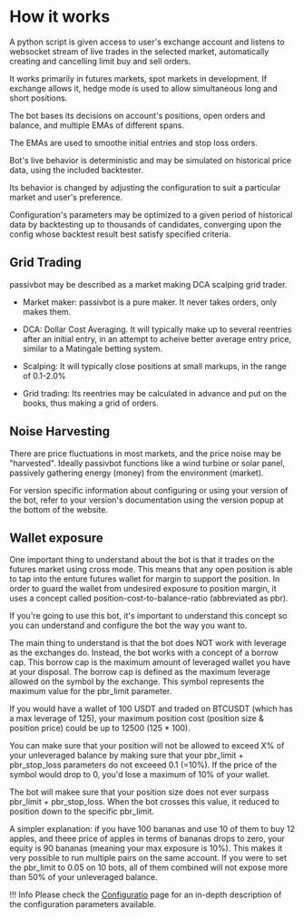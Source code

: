 # How it works

A python script is given access to user's exchange account and listens to websocket stream of live trades in the selected market, automatically creating and cancelling limit buy and sell orders.

It works primarily in futures markets, spot markets in development.  If exchange allows it, hedge mode is used to allow simultaneous long and short positions.

The bot bases its decisions on account's positions, open orders and balance, and multiple EMAs of different spans.

The EMAs are used to smoothe initial entries and stop loss orders.

Bot's live behavior is deterministic and may be simulated on historical price data, using the included backtester.

Its behavior is changed by adjusting the configuration to suit a particular market and user's preference.

Configuration's parameters may be optimized to a given period of historical data by backtesting up to thousands of candidates, converging upon the config whose backtest result best satisfy specified criteria.

## Grid Trading

passivbot may be described as a market making DCA scalping grid trader.

- Market maker: passivbot is a pure maker. It never takes orders, only makes them.

- DCA: Dollar Cost Averaging. It will typically make up to several reentries after an initial entry, in an attempt to acheive better average entry price, similar to a Matingale betting system.

- Scalping: It will typically close positions at small markups, in the range of 0.1-2.0%

- Grid trading: Its reentries may be calculated in advance and put on the books, thus making a grid of orders.


## Noise Harvesting

There are price fluctuations in most markets, and the price noise may be "harvested".  Ideally passivbot functions like a wind turbine or solar panel, passively gathering energy (money) from the environment (market).

For version specific information about configuring or using your version of the bot, refer to your version's
documentation using the version popup at the bottom of the website.

## Wallet exposure

One important thing to understand about the bot is that it trades on the futures market using cross mode. This means that any open
position is able to tap into the enture futures wallet for margin to support the position. In order to guard the wallet from
undesired exposure to position margin, it uses a concept called position-cost-to-balance-ratio (abbreviated as pbr).

If you're going to use this bot, it's important to understand this concept so you can understand and configure the bot the way you want to.

The main thing to understand is that the bot does NOT work with leverage as the exchanges do. Instead, the bot works with a concept
of a borrow cap. This borrow cap is the maximum amount of leveraged wallet you have at your disposal. The borrow cap is defined
as the maximum leverage allowed on the symbol by the exchange. This symbol represents the maximum value for the pbr_limit parameter.

If you would have a wallet of 100 USDT and traded on BTCUSDT (which has a max leverage of 125), your maximum position cost (position size & position price)
could be up to 12500 (125 * 100).

You can make sure that your position will not be allowed to exceed X% of your unleveraged balance by making sure that your
pbr_limit + pbr_stop_loss parameters do not exceeed 0.1 (=10%). If the price of the symbol would drop to 0, you'd lose
a maximum of 10% of your wallet.

The bot will makee sure that your position size does not ever surpass pbr_limit + pbr_stop_loss. When the bot crosses this value,
it reduced to position down to the specific pbr_limit.

A simpler explanation: if you have 100 bananas and use 10 of them to buy 12 apples, and theee price of apples in terms of bananas drops to zero,
your equity is 90 bananas (meaning your max exposure is 10%). This makes it very possible to run multiple pairs on the same account. 
If you were to set the pbr_limit to 0.05 on 10 bots, all of them combined will not expose more than 50% of your unleveraged balance.

!!! Info
    Please check the [Configuratio](configuration.md) page for an in-depth description of the configuration parameters available.